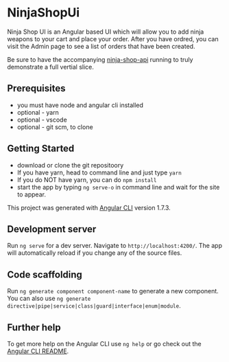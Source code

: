# NinjaShopUi

Ninja Shop UI is an Angular based UI which will allow you to add ninja weapons to your cart and place your order. After you have ordred, you can visit the Admin page to see a list of orders that have been created. 

Be sure to have the accompanying [ninja-shop-api](https://github.com/elAndyG/ninja-shop-api) running to truly demonstrate a full vertial slice. 

## Prerequisites
* you must have node and angular cli installed
* optional - yarn
* optional - vscode
* optional - git scm, to clone

## Getting Started
* download or clone the git repositoory
* If you have yarn, head to command line and just type `yarn`
* If you do NOT have yarn, you can do `npm install`
* start the app by typing `ng serve-o` in command line and wait for the site to appear.



This project was generated with [Angular CLI](https://github.com/angular/angular-cli) version 1.7.3.

## Development server

Run `ng serve` for a dev server. Navigate to `http://localhost:4200/`. The app will automatically reload if you change any of the source files.

## Code scaffolding

Run `ng generate component component-name` to generate a new component. You can also use `ng generate directive|pipe|service|class|guard|interface|enum|module`.

## Further help

To get more help on the Angular CLI use `ng help` or go check out the [Angular CLI README](https://github.com/angular/angular-cli/blob/master/README.md).
